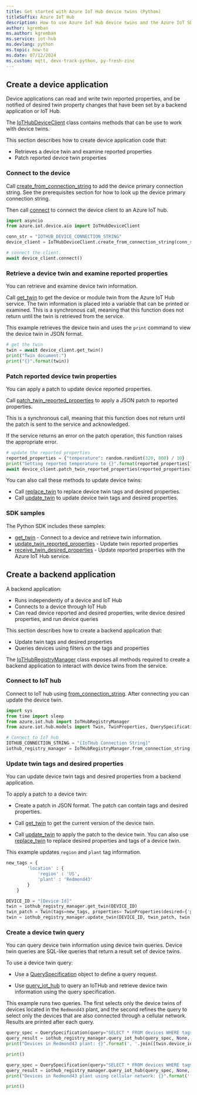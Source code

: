 ```yaml
---
title: Get started with Azure IoT Hub device twins (Python)
titleSuffix: Azure IoT Hub
description: How to use Azure IoT Hub device twins and the Azure IoT SDKs for Python to create and simulate devices, add tags to device twins, and execute IoT Hub queries. 
author: kgremban
ms.author: kgremban
ms.service: iot-hub
ms.devlang: python
ms.topic: how-to
ms.date: 07/12/2024
ms.custom: mqtt, devx-track-python, py-fresh-zinc
---
```


## Create a device application

Device applications can read and write twin reported properties, and be notified of desired twin property changes that have been set by a backend application or IoT Hub.

The [IoTHubDeviceClient](/python/api/azure-iot-device/azure.iot.device.iothubdeviceclient) class contains methods that can be use to work with device twins.

This section describes how to create device application code that:

* Retrieves a device twin and examine reported properties
* Patch reported device twin properties

### Connect to the device

Call [create_from_connection_string](/python/api/azure-iot-device/azure.iot.device.iothubdeviceclient?#azure-iot-device-iothubdeviceclient-create-from-connection-string) to add the device primary connection string. See the prerequisites section for how to look up the device primary connection string.

Then call [connect](/python/api/azure-iot-device/azure.iot.device.iothubdeviceclient?#azure-iot-device-iothubdeviceclient-connect) to connect the device client to an Azure IoT hub.

```python
import asyncio
from azure.iot.device.aio import IoTHubDeviceClient

conn_str = "IOTHUB_DEVICE_CONNECTION_STRING"
device_client = IoTHubDeviceClient.create_from_connection_string(conn_str)

# connect the client.
await device_client.connect()
```

### Retrieve a device twin and examine reported properties

You can retrieve and examine device twin information.

Call [get_twin](/python/api/azure-iot-device/azure.iot.device.iothubdeviceclient?#azure-iot-device-iothubdeviceclient-get-twin) to get the device or module twin from the Azure IoT Hub service. The twin information is placed into a variable that can be printed or examined. This is a synchronous call, meaning that this function does not return until the twin is retrieved from the service.

This example retrieves the device twin and uses the `print` command to view the device twin in JSON format.

```python
# get the twin
twin = await device_client.get_twin()
print("Twin document:")
print("{}".format(twin))
```

### Patch reported device twin properties

You can apply a patch to update device reported properties.

Call [patch_twin_reported_properties](/python/api/azure-iot-device/azure.iot.device.iothubdeviceclient?#azure-iot-device-iothubdeviceclient-patch-twin-reported-properties) to apply a JSON patch to reported properties.

This is a synchronous call, meaning that this function does not return until the patch is sent to the service and acknowledged.

If the service returns an error on the patch operation, this function raises the appropriate error.

```python
# update the reported properties
reported_properties = {"temperature": random.randint(320, 800) / 10}
print("Setting reported temperature to {}".format(reported_properties["temperature"]))
await device_client.patch_twin_reported_properties(reported_properties)
```

You can also call these methods to update device twins:

* Call [replace_twin](/python/api/azure-iot-hub/azure.iot.hub.iothubregistrymanager?#azure-iot-hub-iothubregistrymanager-replace-twin) to replace device twin tags and desired properties.
* Call [update_twin](/en-us/python/api/azure-iot-hub/azure.iot.hub.iothubregistrymanager?#azure-iot-hub-iothubregistrymanager-update-twin) to update device twin tags and desired properties.

### SDK samples

The Python SDK includes these samples:

* [get_twin](https://github.com/Azure/azure-iot-sdk-python/blob/main/samples/async-hub-scenarios/get_twin.py) - Connect to a device and retrieve twin information.
* [update_twin_reported_properties](https://github.com/Azure/azure-iot-sdk-python/blob/main/samples/async-hub-scenarios/update_twin_reported_properties.py) - Update twin reported properties
* [receive_twin_desired_properties](https://github.com/Azure/azure-iot-sdk-python/blob/main/samples/async-hub-scenarios/receive_twin_desired_properties_patch.py) - Update reported properties with the Azure IoT Hub service.

## Create a backend application

A backend application:

* Runs independently of a device and IoT Hub
* Connects to a device through IoT Hub
* Can read device reported and desired properties, write device desired properties, and run device queries

This section describes how to create a backend application that:

* Update twin tags and desired properties
* Queries devices using filters on the tags and properties

The [IoTHubRegistryManager](/python/api/azure-iot-hub/azure.iot.hub.iothubregistrymanager) class exposes all methods required to create a backend application to interact with device twins from the service.

### Connect to IoT hub

Connect to IoT hub using [from_connection_string](/python/api/azure-iot-hub/azure.iot.hub.iothubregistrymanager?#azure-iot-hub-iothubregistrymanager-from-connection-string). After connecting you can update the device twin.

```python
import sys
from time import sleep
from azure.iot.hub import IoTHubRegistryManager
from azure.iot.hub.models import Twin, TwinProperties, QuerySpecification, QueryResult

# Connect to IoT hub
IOTHUB_CONNECTION_STRING = "[IoTHub Connection String]"
iothub_registry_manager = IoTHubRegistryManager.from_connection_string(IOTHUB_CONNECTION_STRING)
```

### Update twin tags and desired properties

You can update device twin tags and desired properties from a backend application.

To apply a patch to a device twin:

* Create a patch in JSON format. The patch can contain tags and desired properties.

* Call [get_twin](/python/api/azure-iot-hub/azure.iot.hub.iothubregistrymanager?#azure-iot-hub-iothubregistrymanager-get-twin) to get the current version of the device twin.

* Call [update_twin](/python/api/azure-iot-hub/azure.iot.hub.iothubregistrymanager?#azure-iot-hub-iothubregistrymanager-update-twin) to apply the patch to the device twin. You can also use [replace_twin](/python/api/azure-iot-hub/azure.iot.hub.iothubregistrymanager?#azure-iot-hub-iothubregistrymanager-replace-twin) to replace desired properties and tags of a device twin.

This example updates `region` and `plant` tag information.

```python
new_tags = {
        'location' : {
            'region' : 'US',
            'plant' : 'Redmond43'
        }
    }

DEVICE_ID = "[Device Id]"
twin = iothub_registry_manager.get_twin(DEVICE_ID)
twin_patch = Twin(tags=new_tags, properties= TwinProperties(desired={'power_level' : 1}))
twin = iothub_registry_manager.update_twin(DEVICE_ID, twin_patch, twin.etag)
```

### Create a device twin query

You can query device twin information using device twin queries. Device twin queries are SQL-like queries that return a result set of device twins.

To use a device twin query:

* Use a [QuerySpecification](/python/api/azure-iot-hub/azure.iot.hub.protocol.models.queryspecification) object to define a query request.

* Use [query_iot_hub](/python/api/azure-iot-hub/azure.iot.hub.iothubregistrymanager?#azure-iot-hub-iothubregistrymanager-query-iot-hub) to query an IoTHub and retrieve device twin information using the query specification.

This example runs two queries. The first selects only the device twins of devices located in the `Redmond43` plant, and the second refines the query to select only the devices that are also connected through a cellular network. Results are printed after each query.

```python
query_spec = QuerySpecification(query="SELECT * FROM devices WHERE tags.location.plant = 'Redmond43'")
query_result = iothub_registry_manager.query_iot_hub(query_spec, None, 100)
print("Devices in Redmond43 plant: {}".format(', '.join([twin.device_id for twin in query_result.items])))

print()

query_spec = QuerySpecification(query="SELECT * FROM devices WHERE tags.location.plant = 'Redmond43' AND properties.reported.connectivity = 'cellular'")
query_result = iothub_registry_manager.query_iot_hub(query_spec, None, 100)
print("Devices in Redmond43 plant using cellular network: {}".format(', '.join([twin.device_id for twin in query_result.items])))

print()
```
